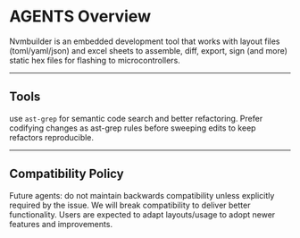 # AGENTS Overview

Nvmbuilder is an embedded development tool that works with layout files (toml/yaml/json) and excel sheets to assemble, diff, export, sign (and more) static hex files for flashing to microcontrollers.

---

## Tools

use `ast-grep` for semantic code search and better refactoring. Prefer codifying changes as ast-grep rules before sweeping edits to keep refactors reproducible.

---

## Compatibility Policy

Future agents: do not maintain backwards compatibility unless explicitly required by the issue. We will break compatibility to deliver better functionality. Users are expected to adapt layouts/usage to adopt newer features and improvements.
